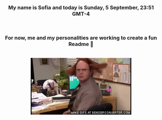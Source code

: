 


<div align="center">
<h3 >My name is Sofia and today is Sunday, 5 September, 23:51 GMT-4</h3><br>
<h3 >For now, me and my personalities are working to create a fun Readme 👋
</h3><br>
<img src='img/dwight.gif' alt='working...'/>
</div>
